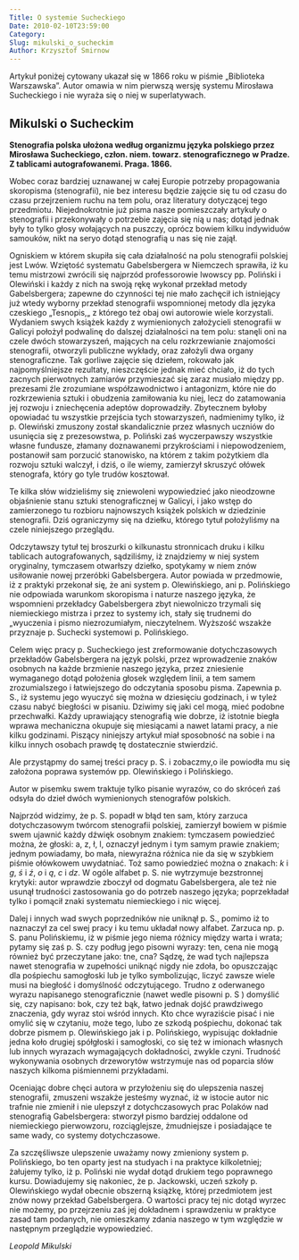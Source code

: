 ```yaml
---
Title: O systemie Sucheckiego
Date: 2010-02-10T23:59:00
Category: 
Slug: mikulski_o_sucheckim
Author: Krzysztof Smirnow
---
```



Artykuł poniżej cytowany ukazał się w 1866 roku w piśmie „Biblioteka
Warszawska”. Autor omawia w nim pierwszą wersję systemu Mirosława
Sucheckiego i nie wyraża się o niej w superlatywach.

## Mikulski o Sucheckim

**Stenografia polska ułożona według organizmu języka polskiego przez Mirosława Sucheckiego, człon. niem. towarz. stenograficznego w Pradze. Z tablicami autografowanemi. Praga. 1866.**



Wobec coraz bardziej uznawanej w całej Europie potrzeby propagowania
skoropisma (stenografii), nie bez interesu będzie zajęcie się tu od
czasu do czasu przejrzeniem ruchu na tem polu, oraz literatury
dotyczącej tego przedmiotu. Niejednokrotnie już pisma nasze pomieszczały
artykuły o stenografii i przekonywały o potrzebie zajęcia się nią u nas;
dotąd jednak były to tylko głosy wołających na puszczy, oprócz bowiem
kilku indywiduów samouków, nikt na seryo dotąd stenografią u nas się nie
zajął.

Ogniskiem w którem skupiła się cała działalność na polu stenografii
polskiej jest Lwów. Wziętość systematu Gabelsbergera w Niemczech
sprawiła, iż ku temu mistrzowi zwrócili się najprzód professorowie
lwowscy pp. Poliński i Olewiński i każdy z nich na swoją rękę wykonał
przekład metody Gabelsbergera; zapewne do czynności tej nie mało
zachęcił ich istniejący już wtedy wyborny przekład stenografii
wspomnionej metody dla języka czeskiego „Tesnopis,„ z którego też obaj
owi autorowie wiele korzystali. Wydaniem swych książek każdy z
wymienionych założycieli stenografii w Galicyi położył podwalinę do
dalszej działalności na tem polu: stanęli oni na czele dwóch
stowarzyszeń, mających na celu rozkrzewianie znajomości stenografii,
otworzyli publiczne wykłady, oraz założyli dwa organy stenograficzne.
Tak gorliwe zajęcie się dziełem, rokowało jak najpomyślniejsze
rezultaty, nieszczęście jednak mieć chciało, iż do tych zacnych
pierwotnych zamiarów przymieszać się zaraz musiało między pp. prezesami
źle zrozumiane współzawodnictwo i antagonizm, które nie do rozkrzewienia
sztuki i obudzenia zamiłowania ku niej, lecz do zatamowania jej rozwoju
i zniechęcenia adeptów doprowadziły. Zbytecznem byłoby opowiadać tu
wszystkie przejścia tych stowarzyszeń, nadmienimy tylko, iż p. Olewiński
zmuszony został skandalicznie przez własnych uczniów do usunięcia się z
prezesowstwa, p. Poliński zaś wyczerpawszy wszystkie własne fundusze,
złamany doznawanemi przykrościami i niepowodzeniem, postanowił sam
porzucić stanowisko, na którem z takim pożytkiem dla rozwoju sztuki
walczył, i dziś, o ile wiemy, zamierzył skruszyć ołówek stenografa,
który go tyle trudów kosztował.

Te kilka słów widzieliśmy się zniewoleni wypowiedzieć jako nieodzowne
objaśnienie stanu sztuki stenograficznej w Galicyi, i jako wstęp do
zamierzonego tu rozbioru najnowszych książek polskich w dziedzinie
stenografii. Dziś ograniczymy się na dziełku, którego tytuł położyliśmy
na czele niniejszego przeglądu.

Odczytawszy tytuł tej broszurki o kilkunastu stronnicach druku i kilku
tablicach autografowanych, sądziliśmy, iż znajdziemy w niej system
oryginalny, tymczasem otwarłszy dziełko, spotykamy w niem znów
usiłowanie nowej przeróbki Gabelsbergera. Autor powiada w przedmowie, iż
z praktyki przekonał się, że ani system p. Olewińskiego, ani p.
Polińskiego nie odpowiada warunkom skoropisma i naturze naszego języka,
że wspomnieni przekładcy Gabelsbergera zbyt niewolniczo trzymali się
niemieckiego mistrza i przez to systemy ich, stały się trudnemi do
„wyuczenia i pismo niezrozumiałym, nieczytelnem. Wyższość wszakże
przyznaje p. Suchecki systemowi p. Polińskiego.

Celem więc pracy p. Sucheckiego jest zreformowanie dotychczasowych
przekładów Gabelsbergera na język polski, przez wprowadzenie znaków
osobnych na każde brzmienie naszego języka, przez zniesienie wymaganego
dotąd położenia głosek względem linii, a tem samem zrozumialszego i
łatwiejszego do odczytania sposobu pisma. Zapewnia p. S., iż systemu
jego wyuczyć się można w dziesięciu godzinach, i w tyleż czasu nabyć
biegłości w pisaniu. Dziwimy się jaki cel mogą, mieć podobne
przechwałki. Każdy uprawiający stenografią wie dobrze, iż istotnie
biegła wprawa mechaniczna okupuje się miesiącami a nawet latami pracy, a
nie kilku godzinami. Piszący niniejszy artykuł miał sposobność na sobie
i na kilku innych osobach prawdę tę dostatecznie stwierdzić.

Ale przystąpmy do samej treści pracy p. S. i zobaczmy,o ile powiodła mu
się założona poprawa systemów pp. Olewińskiego i Polińskiego.

Autor w pisemku swem traktuje tylko pisanie wyrazów, co do skróceń zaś
odsyła do dzieł dwóch wymienionych stenografów polskich.

Najprzód widzimy, że p. S. popadł w błąd ten sam, który zarzuca
dotychczasowym twórcom stenografii polskiej, zamierzył bowiem w piśmie
swem ujawnić każdy dźwięk osobnym znakiem: tymczasem powiedzieć można,
że głoski: a, z, ł, l, oznaczył jednym i tym samym prawie znakiem;
jednym powiadamy, bo mała, niewyraźna różnica nie da się w szybkiem
piśmie ołówkowem uwydatniać. Toż samo powiedzieć można o znakach: *k* i *g*,
*ś* i *ź*, *o* i *ą*, *c* i *dz*. W ogóle alfabet p. S. nie wytrzymuje bezstronnej
krytyki: autor wprawdzie zboczył od dogmatu Gabelsbergera, ale też nie
usunął trudności zastosowania go do potrzeb naszego języka; poprzekładał
tylko i pomącił znaki systematu niemieckiego i nic więcej.

Dalej i innych wad swych poprzedników nie uniknął p. S., pomimo iż to
naznaczył za cel swej pracy i ku temu układał nowy alfabet. Zarzuca np.
p. S. panu Polińskiemu, iż w piśmie jego niema różnicy między warta i
wrata; pytamy się zaś p. S. czy podług jego pisowni wyrazy: ten, cena
nie mogą również być przeczytane jako: tne, cna? Sądzę, że wad tych
najlepsza nawet stenografia w zupełności uniknąć nigdy nie zdoła, bo
opuszczając dla pośpiechu samogłoski lub je tylko symbolizując, liczyć
zawsze wiele musi na biegłość i domyślność odczytującego. Trudno z
oderwanego wyrazu napisanego stenograficznie (nawet wedle pisowni p. S )
domyślić się, czy napisano: bok, czy też bąk, łatwo jednak dojść
prawdziwego znaczenia, gdy wyraz stoi wśród innych. Kto chce wyraziście
pisać i nie omylić się w czytaniu, może tego, lubo ze szkodą pośpiechu,
dokonać tak dobrze pismem p. Olewińskiego jak i p. Polińskiego,
wypisując dokładnie jedna koło drugiej spółgłoski i samogłoski, co się
też w imionach własnych lub innych wyrazach wymagających dokładności,
zwykle czyni. Trudność wykonywania osobnych drzeworytów wstrzymuje nas
od poparcia słów naszych kilkoma piśmiennemi przykładami.

Oceniając dobre chęci autora w przyłożeniu się do ulepszenia naszej
stenografii, zmuszeni wszakże jesteśmy wyznać, iż w istocie autor nic
trafnie nie zmienił i nie ulepszył z dotychczasowych prac Polaków nad
stenografią Gabelsbergera: stworzył pismo bardziej oddalone od
niemieckiego pierwowzoru, rozciąglejsze, żmudniejsze i posiadające te
same wady, co systemy dotychczasowe.

Za szczęśliwsze ulepszenie uważamy nowy zmieniony system p. Polińskiego,
bo ten oparty jest na studyach i na praktyce kilkoletniej; żałujemy
tylko, iż p. Poliński nie wydał dotąd drukiem tego poprawnego kursu.
Dowiadujemy się nakoniec, że p. Jackowski, uczeń szkoły p. Olewińskiego
wydał obecnie obszerną książkę, której przedmiotem jest znów nowy
przekład Gabelsbergera. O wartości pracy tej nic dotąd wyrzec nie
możemy, po przejrzeniu zaś jej dokładnem i sprawdzeniu w praktyce zasad
tam podanych, nie omieszkamy zdania naszego w tym względzie w następnym
przeglądzie wypowiedzieć.

*Leopold Mikulski*



